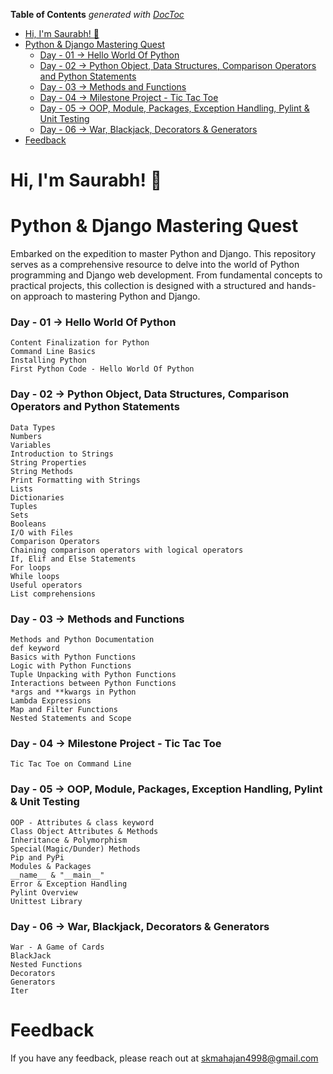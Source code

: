 <!-- START doctoc generated TOC please keep comment here to allow auto update -->
<!-- DON'T EDIT THIS SECTION, INSTEAD RE-RUN doctoc TO UPDATE -->
**Table of Contents**  *generated with [DocToc](https://github.com/thlorenz/doctoc)*

- [Hi, I'm Saurabh! 👋](#hi-im-saurabh-)
- [Python & Django Mastering Quest](#python--django-mastering-quest)
    - [Day - 01 -> Hello World Of Python](#day---01---hello-world-of-python)
    - [Day - 02 -> Python Object, Data Structures, Comparison Operators and Python Statements](#day---02---python-object-data-structures-comparison-operators-and-python-statements)
    - [Day - 03 -> Methods and Functions](#day---03---methods-and-functions)
    - [Day - 04 -> Milestone Project - Tic Tac Toe](#day---04---milestone-project---tic-tac-toe)
    - [Day - 05 -> OOP, Module, Packages, Exception Handling, Pylint & Unit Testing](#day---05---oop-module-packages-exception-handling-pylint--unit-testing)
    - [Day - 06 -> War, Blackjack, Decorators & Generators](#day---06---war-blackjack-decorators--generators)
- [Feedback](#feedback)

<!-- END doctoc generated TOC please keep comment here to allow auto update -->


# Hi, I'm Saurabh! 👋


# Python & Django Mastering Quest

Embarked on the expedition to master Python and Django. This repository serves as a comprehensive resource to delve into the world of Python programming and Django web development. From fundamental concepts to practical projects, this collection is designed with a structured and hands-on approach to mastering Python and Django.


### Day - 01 -> Hello World Of Python
	Content Finalization for Python
	Command Line Basics
	Installing Python
	First Python Code - Hello World Of Python

### Day - 02 -> Python Object, Data Structures, Comparison Operators and Python Statements
	Data Types
	Numbers
	Variables
	Introduction to Strings
	String Properties
	String Methods
	Print Formatting with Strings
	Lists
	Dictionaries
	Tuples
	Sets
	Booleans
	I/O with Files
	Comparison Operators
	Chaining comparison operators with logical operators
	If, Elif and Else Statements
	For loops
	While loops
	Useful operators
	List comprehensions

### Day - 03 -> Methods and Functions
	Methods and Python Documentation
	def keyword
	Basics with Python Functions
	Logic with Python Functions
	Tuple Unpacking with Python Functions
	Interactions between Python Functions
	*args and **kwargs in Python
	Lambda Expressions
	Map and Filter Functions
	Nested Statements and Scope

### Day - 04 -> Milestone Project - Tic Tac Toe
    Tic Tac Toe on Command Line

### Day - 05 -> OOP, Module, Packages, Exception Handling, Pylint & Unit Testing
    OOP - Attributes & class keyword
    Class Object Attributes & Methods
    Inheritance & Polymorphism
    Special(Magic/Dunder) Methods
    Pip and PyPi
    Modules & Packages
    __name__ & "__main__"
    Error & Exception Handling
    Pylint Overview
    Unittest Library

### Day - 06 -> War, Blackjack, Decorators & Generators
    War - A Game of Cards
    BlackJack
    Nested Functions
    Decorators
    Generators
    Iter

# Feedback

If you have any feedback, please reach out at skmahajan4998@gmail.com

